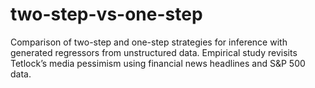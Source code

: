# two-step-vs-one-step
Comparison of two-step and one-step strategies for inference with generated regressors from unstructured data. Empirical study revisits Tetlock’s media pessimism using financial news headlines and S&amp;P 500 data.
